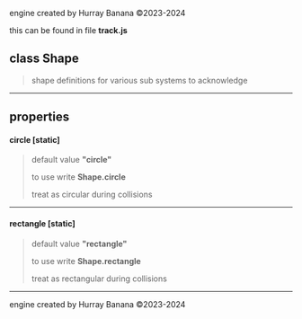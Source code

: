 engine created by Hurray Banana &copy;2023-2024

this can be found in file **track.js**
## class Shape
>  shape definitions for various sub systems to acknowledge
> 
> 

---

## properties
####  circle [static]
> default value **"circle"**
> 
> to use write **Shape.circle**
> 
> treat as circular during collisions
> 
> 

---

####  rectangle [static]
> default value **"rectangle"**
> 
> to use write **Shape.rectangle**
> 
> treat as rectangular during collisions
> 
> 

---

engine created by Hurray Banana &copy;2023-2024
